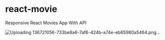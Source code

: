 # react-movie

Responsive React Movies App With API

![Uploading 136721056-733be8a6-7af6-424b-a74e-eb65980a5464.png…]()
